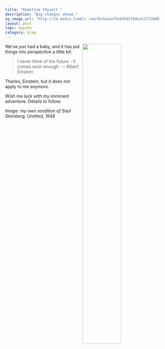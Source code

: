 ```yaml
---
title: "Redefine thyself."
description: "Big changes ahead."
og_image_url: "http://24.media.tumblr.com/0e3daaaf5e64585f0dea531728d037c2/tumblr_mo8rc4h5de1ri2z5io1_1280.jpg"
layout: post
tags: opyate
category: blog
---
```


<img src="http://24.media.tumblr.com/0e3daaaf5e64585f0dea531728d037c2/tumblr_mo8rc4h5de1ri2z5io1_1280.jpg" width="50%" align="right">We've just had a baby, and it has put things into perspective a little bit.

> I never think of the future - it comes soon enough. -- Albert Einstein

Thanks, Einstein, but it does not apply to me anymore.

Wish me luck with my imminent adventure. Details to follow.

*Image: my own rendition of Saul Steinberg, Untitled, 1948*
